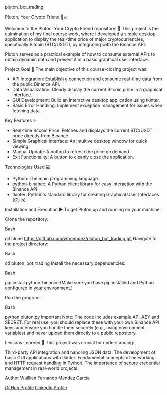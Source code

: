 pluton_bot_trading 

Pluton, Your Crypto Friend 🤖📈

Welcome to the Pluton, Your Crypto Friend repository! 👋 This project is the culmination of my final course work, where I developed a simple desktop application to display the real-time price of major cryptocurrencies, specifically Bitcoin (BTC/USDT), by integrating with the Binance API.

Pluton serves as a practical example of how to consume external APIs to obtain dynamic data and present it in a basic graphical user interface.

Project Goal 🎯
The main objective of this course-closing project was:

- API Integration: Establish a connection and consume real-time data from the public Binance API.
- Data Visualization: Clearly display the current Bitcoin price in a graphical interface.
- GUI Development: Build an interactive desktop application using tkinter.
- Basic Error Handling: Implement exception management for issues when fetching data.

Key Features ✨
- Real-time Bitcoin Price: Fetches and displays the current BTC/USDT price directly from Binance.
- Simple Graphical Interface: An intuitive desktop window for quick viewing.
- Manual Update: A button to refresh the price on demand.
- Exit Functionality: A button to cleanly close the application.

Technologies Used 💻
- Python: The main programming language.
- python-binance: A Python client library for easy interaction with the Binance API.
- tkinter: Python's standard library for creating Graphical User Interfaces (GUIs).

Installation and Execution ▶️
To get Pluton up and running on your machine:

Clone the repository:

Bash

git clone https://github.com/wfmendez/pluton_bot_trading.git
Navigate to the project directory:

Bash

cd pluton_bot_trading
Install the necessary dependencies:

Bash

pip install python-binance
(Make sure you have pip installed and Python configured in your environment.)

Run the program:

Bash

python pluton.py
Important Note: The code includes example API_KEY and SECRET. For real use, you should replace these with your own Binance API keys and ensure you handle them securely (e.g., using environment variables) and never upload them directly to a public repository.

Lessons Learned 🧠
This project was crucial for understanding:

Third-party API integration and handling JSON data.
The development of basic GUI applications with tkinter.
Fundamental concepts of networking and HTTP request handling in Python.
The importance of secure credential management in real-world projects.

Author
Wuillian Fernando Mendez Garcia

[GitHub Profile](https://github.com/wfmendez)
[LinkedIn Profile](https://www.linkedin.com/in/wf-mendez/)
